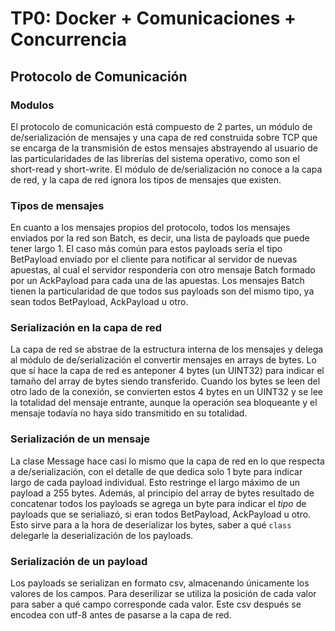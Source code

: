 # TP0: Docker + Comunicaciones + Concurrencia

## Protocolo de Comunicación
### Modulos
El protocolo de comunicación está compuesto de 2 partes, un módulo de de/serialización de mensajes y
una capa de red construida sobre TCP que se encarga de la transmisión de estos mensajes abstrayendo al
usuario de las particularidades de las librerías del sistema operativo, como son el short-read y 
short-write.
El módulo de de/serialización no conoce a la capa de red, y la capa de red ignora los tipos de mensajes que
existen.

### Tipos de mensajes
En cuanto a los mensajes propios del protocolo, todos los mensajes enviados por la red son Batch, es decir,
una lista de payloads que puede tener largo 1. El caso más común para estos payloads sería el tipo
BetPayload enviado por el cliente para notificar al servidor de nuevas apuestas, al cual el servidor
respondería con otro mensaje Batch formado por un AckPayload para cada una de las apuestas. Los mensajes
Batch tienen la particularidad de que todos sus payloads son del mismo tipo, ya sean todos BetPayload,
AckPayload u otro.

### Serialización en la capa de red
La capa de red se abstrae de la estructura interna de los mensajes y delega al módulo de de/serialización el
convertir mensajes en arrays de bytes. Lo que sí hace la capa de red es anteponer 4 bytes (un UINT32) para 
indicar el tamaño del array de bytes siendo transferido. Cuando los bytes se leen del otro lado de la 
conexión, se convierten estos 4 bytes en un UINT32 y se lee la totalidad del mensaje entrante, aunque la 
operación sea bloqueante y el mensaje todavía no haya sido transmitido en su totalidad.

### Serialización de un mensaje
La clase Message hace casi lo mismo que la capa de red en lo que respecta a de/serialización, con el
detalle de que dedica solo 1 byte para indicar largo de cada payload individual. Esto restringe el largo 
máximo de un payload a 255 bytes.
Además, al principio del array de bytes resultado de concatenar todos los payloads se agrega un byte para 
indicar el _tipo_ de payloads que se serialiazó, si eran todos BetPayload, AckPayload u otro. Esto sirve
para a la hora de deserializar los bytes, saber a qué `class` delegarle la deserialización de los payloads.

### Serialización de un payload
Los payloads se serializan en formato csv, almacenando únicamente los valores de los campos. Para 
deserilizar se utiliza la posición de cada valor para saber a qué campo corresponde cada valor.
Este csv después se encodea con utf-8 antes de pasarse a la capa de red.
